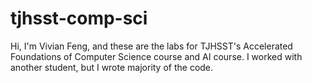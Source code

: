 # tjhsst-comp-sci
Hi, I'm Vivian Feng, and these are the labs for TJHSST's Accelerated Foundations of Computer Science course and AI course. I worked with another student, but I wrote majority of the code.
